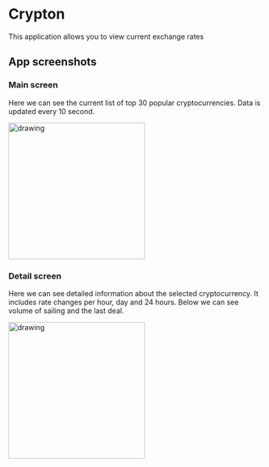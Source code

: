 # Crypton

This application allows you to view current exchange rates 

## App screenshots

### Main screen

Here we can see the current list of top 30 popular cryptocurrencies. Data is updated every 10 second.

<img src="https://user-images.githubusercontent.com/43218153/150676060-36dd3354-06b9-49e3-a9af-bf6214a6519f.jpg" alt="drawing" width="270"/>

### Detail screen

Here we can see detailed information about the selected cryptocurrency.
It includes rate changes per hour, day and 24 hours. Below we can see volume of sailing and the last deal. 

<img src="https://user-images.githubusercontent.com/43218153/150676059-b55914f9-37df-4443-927e-00c5a4f187f8.jpg" alt="drawing" width="270"/>
